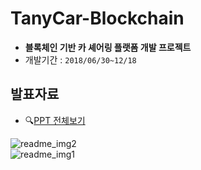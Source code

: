 # TanyCar-Blockchain

- **블록체인 기반 카 셰어링 플랫폼 개발 프로젝트**    
- 개발기간 : `2018/06/30~12/18`


## 발표자료
- 🔍[PPT 전체보기][src1]
     
![readme_img2](https://github.com/kimg1623/TanyCar_Blockchain/assets/40616792/68422ca9-f61d-4ac2-a6bb-1580cf96dde0)    
![readme_img1](https://github.com/kimg1623/TanyCar_Blockchain/assets/40616792/70e1cbf7-03e4-427a-b73d-c36e5c27801a)    


  [src1]: https://drive.google.com/file/d/1_Gl401ExecsLm1FWENXnAOgejI4xEwmW/view?usp=sharing
